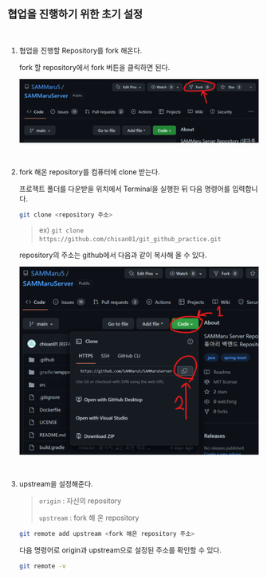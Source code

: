 ## 협업을 진행하기 위한 초기 설정

<br>

1. 협업을 진행할 Repository를 fork 해온다.

    fork 할 repository에서 fork 버튼을 클릭하면 된다.

    ![fork](./fork.png)

<br>

2. fork 해온 repository를 컴퓨터에 clone 받는다. 

    프로젝트 폴더를 다운받을 위치에서 Terminal을 실행한 뒤 다음 명령어를 입력합니다.

    ```bash
    git clone <repository 주소>
    ```
    > ex) `git clone https://github.com/chisan01/git_github_practice.git`

    repository의 주소는 github에서 다음과 같이 복사해 올 수 있다.

    ![clone](./clone.png)

<br>

3. upstream을 설정해준다.

    > `origin` : 자신의 repository
    >
    > `upstream` : fork 해 온 repository

    ```bash
    git remote add upstream <fork 해온 repository 주소>
    ```

    다음 명령어로 origin과 upstream으로 설정된 주소를 확인할 수 있다.

    ```bash
    git remote -v
    ```